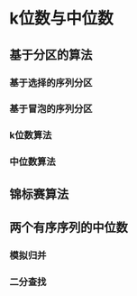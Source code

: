 # k位数与中位数

## 基于分区的算法

### 基于选择的序列分区

### 基于冒泡的序列分区

### k位数算法

### 中位数算法

## 锦标赛算法

## 两个有序序列的中位数

### 模拟归并

### 二分查找
